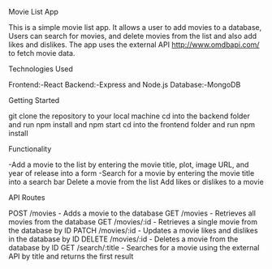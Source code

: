 Movie List App

This is a simple movie list app. It allows a user to add movies to a database, Users can search for movies, and delete movies from the list and also add likes and dislikes. The app uses the external API http://www.omdbapi.com/ to fetch movie data.

Technologies Used

Frontend:-React 
Backend:-Express and Node.js
Database:-MongoDB

Getting Started

git clone the repository to your local machine
cd into the backend folder and run npm install and npm start
cd into the frontend folder and run npm install

Functionality

-Add a movie to the list by entering the movie title, plot, image URL, and year of release into a form
-Search for a movie by entering the movie title into a search bar
Delete a movie from the list
Add likes or dislikes to a movie

API Routes

POST /movies - Adds a movie to the database
GET /movies - Retrieves all movies from the database
GET /movies/:id - Retrieves a single movie from the database by ID
PATCH /movies/:id - Updates a movie likes and dislikes in the database by ID
DELETE /movies/:id - Deletes a movie from the database by ID
GET /search/:title - Searches for a movie using the external API by title and returns the first result
